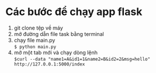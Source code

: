# Các bước để chạy app flask
1. git clone tệp về máy
2. mở đường dẫn file task bằng terminal
3. chạy file main.py  
 `$ python main.py`
4. mở một tab mới và chạy dòng lệnh  
 `$curl --data "name1=A&id1=1&name2=B&id2=2&msg=hello" http://127.0.0.1:5000/index`

